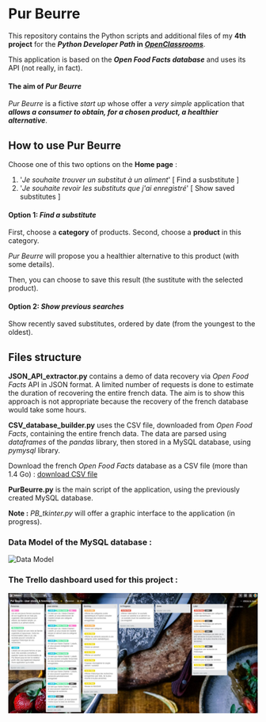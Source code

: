 # Pur Beurre

This repository contains the Python scripts and additional files of my __4th project__ for the __*Python Developer Path* in [*OpenClassrooms*](https://openclassrooms.com/paths/developpeur-se-dapplication-python)__.

This application is based on the __*Open Food Facts database*__ and uses its API (not really, in fact).

#### The aim of *Pur Beurre*

*Pur Beurre* is a fictive *start up* whose offer a *very simple* application that __*allows a consumer to obtain, for a chosen product, a healthier alternative*__.

## How to use Pur Beurre

Choose one of this two options on the __Home page__ :
1. '*Je souhaite trouver un substitut à un aliment*' [ Find a susbstitute ]
2. '*Je souhaite revoir les substituts que j'ai enregistré*' [ Show saved substitutes ]

#### Option 1: *Find a substitute*

First, choose a __category__ of products.
Second, choose a __product__ in this category.

*Pur Beurre* will propose you a healthier alternative to this product (with some details).

Then, you can choose to save this result (the sustitute with the selected product).

#### Option 2: *Show previous searches*

Show recently saved substitutes, ordered by date (from the youngest to the oldest).


## Files structure

__JSON_API_extractor.py__ contains a demo of data recovery via *Open Food Facts* API in JSON format. A limited number of requests is done to estimate the duration of recovering the entire french data.
The aim is to show this approach is not appropriate because the recovery of the french database would take some hours.

__CSV_database_builder.py__ uses the CSV file, downloaded from *Open Food Facts*, containing the entire french data.
The data are parsed using *dataframes* of the *pandas* library, then stored in a MySQL database, using *pymysql* library.

Download the french *Open Food Facts* database as a CSV file (more than 1.4 Go) : [download CSV file](https://fr.openfoodfacts.org/data/fr.openfoodfacts.org.products.csv)

__PurBeurre.py__ is the main script of the application, using the previously created MySQL database.

__Note :__ *PB_tkinter.py* will offer a graphic interface to the application (in progress).

### Data Model of the MySQL database :

![Data Model](https://github.com/Louis-Gabriel-TM/PurBeurre/blob/master/images/data_model.JPG)

### The Trello dashboard used for this project :

![Trello dashboard](https://github.com/Louis-Gabriel-TM/P5_PurBeurre/blob/master/images/P5%20-%20Capture%20dashboard%20Trello.JPG)

